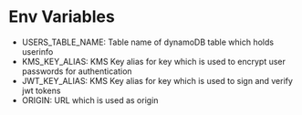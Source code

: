# Env Variables
* USERS_TABLE_NAME: Table name of dynamoDB table which holds userinfo
* KMS_KEY_ALIAS: KMS Key alias for key which is used to encrypt user passwords for authentication
* JWT_KEY_ALIAS: KMS Key alias for key which is used to sign and verify jwt tokens
* ORIGIN: URL which is used as origin
